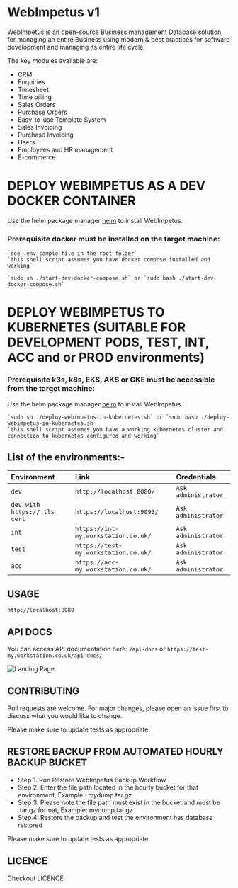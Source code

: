 # WebImpetus v1

WebImpetus is an open-source Business management Database solution for managing an entire Business using modern & best practices for software development and managing its entire life cycle.

The key modules available are:

- CRM
- Enquiries
- Timesheet
- Time billing
- Sales Orders
- Purchase Orders
- Easy-to-use Template System
- Sales Invoicing
- Purchase Invoicing
- Users
- Employees and HR management
- E-commerce

# DEPLOY WEBIMPETUS AS A DEV DOCKER CONTAINER

Use the helm package manager [helm](https://webimpetus.io/en/stable/) to install WebImpetus.

### Prerequisite docker must be installed on the target machine:

```configure your settings in the .env file
`see .env sample file in the root folder`
`this shell script assumes you have docker compose installed and working`
```


```shell or bash
`sudo sh ./start-dev-docker-compose.sh` or `sudo bash ./start-dev-docker-compose.sh`
```

# DEPLOY WEBIMPETUS TO KUBERNETES (SUITABLE FOR DEVELOPMENT PODS, TEST, INT, ACC and or PROD environments)

### Prerequisite k3s, k8s, EKS, AKS or GKE must be accessible from the target machine:

Use the helm package manager [helm](https://webimpetus.io/en/stable/) to install WebImpetus.

```shell or bash
`sudo sh ./deploy-webimpetus-in-kubernetes.sh` or `sudo bash ./deploy-webimpetus-in-kubernetes.sh`
`this shell script assumes you have a working kubernetes cluster and connection to kubernetes configured and working`
```
## List of the environments:-

| Environment | Link     | Credentials                |
| :-------- | :------- | :------------------------- |
| `dev` | `http://localhost:8080/` | `Ask administrator` |
| `dev with https:// tls cert` | `https://localhost:9093/` | `Ask administrator` | `see start-dev-docker-compose.sh`
| `int` | `https://int-my.workstation.co.uk/` | `Ask administrator` |
| `test` | `https://test-my.workstation.co.uk/` | `Ask administrator` |
| `acc` | `https://acc-my.workstation.co.uk/` | `Ask administrator` |


## USAGE

```http://localhost:8080```

## API DOCS
You can access API documentation here:
```/api-docs``` or ```https://test-my.workstation.co.uk/api-docs/```

![Landing Page](https://github.com/bwalia/webimpetus-src/blob/b16260a53f53b37d6036abbc91a2c3db6e8c07c8/webimpetus_login_page_v1_2022.png)

## CONTRIBUTING

Pull requests are welcome. For major changes, please open an issue first
to discuss what you would like to change.

Please make sure to update tests as appropriate.

## RESTORE BACKUP FROM AUTOMATED HOURLY BACKUP BUCKET

- Step 1. Run Restore WebImpetus Backup Workflow
- Step 2. Enter the file path located in the hourly bucket for that environment, Example : mydump.tar.gz
- Step 3. Please note the file path must exist in the bucket and must be .tar.gz format, Example: mydump.tar.gz
- Step 4. Restore the backup and test the environment has database restored

Please make sure to update tests as appropriate.

## LICENCE

Checkout LICENCE
